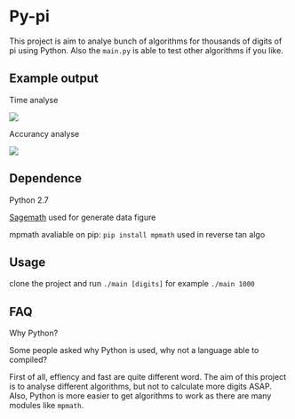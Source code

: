 # Py-pi
This project is aim to analye bunch of algorithms for thousands of digits of pi using Python. Also the `main.py` is able to test other algorithms if you like.

## Example output
Time analyse

<img src="https://cdn.rawgit.com/Page-David/Py-pi/722205cc/time.svg"/>

Accurancy analyse

<img src="https://cdn.rawgit.com/Page-David/Py-pi/722205cc/accurancy.svg"/>

## Dependence
Python 2.7

[Sagemath](www.sagemath.org) used for generate data figure

mpmath avaliable on pip: `pip install mpmath` used in reverse tan algo

## Usage
clone the project and run `./main [digits]` for example `./main 1000`

## FAQ
Why Python?

Some people asked why Python is used, why not a language able to compiled?

First of all, effiency and fast are quite different word. The aim of this project is to analyse different algorithms, but not to calculate more digits ASAP. Also, Python is more easier to get algorithms to work as there are many modules like `mpmath`.

